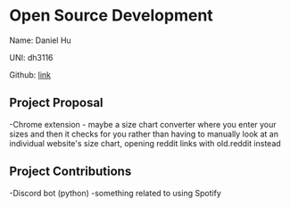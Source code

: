 # Open Source Development

Name: Daniel Hu

UNI: dh3116

Github: [link](https://github.com/dhu16)

## Project Proposal

-Chrome extension - maybe a size chart converter where you enter your sizes and then it checks for you rather than having to manually look at an individual website's size chart, opening reddit links with old.reddit instead

## Project Contributions

-Discord bot (python)
-something related to using Spotify
